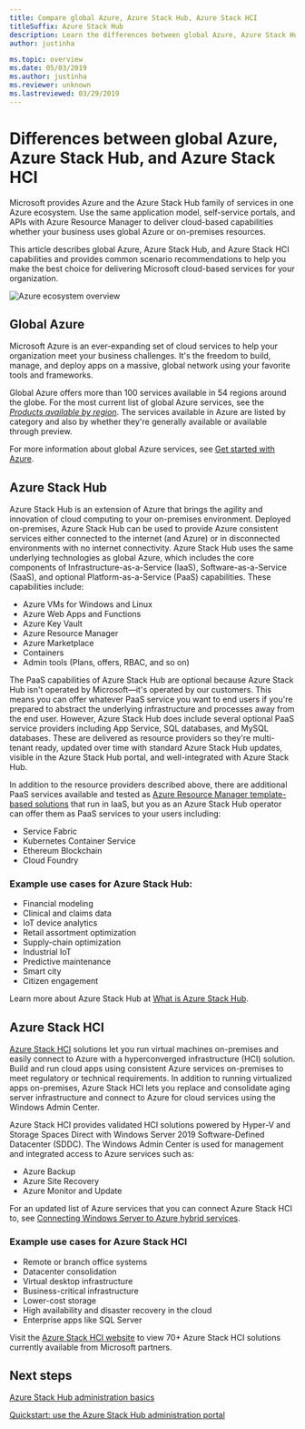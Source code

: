 ```yaml
---
title: Compare global Azure, Azure Stack Hub, Azure Stack HCI
titleSuffix: Azure Stack Hub 
description: Learn the differences between global Azure, Azure Stack Hub, and Azure Stack HCI.
author: justinha

ms.topic: overview
ms.date: 05/03/2019
ms.author: justinha
ms.reviewer: unknown
ms.lastreviewed: 03/29/2019
---
```


# Differences between global Azure, Azure Stack Hub, and Azure Stack HCI

Microsoft provides Azure and the Azure Stack Hub family of services in one Azure ecosystem. Use the same application model, self-service portals, and APIs with Azure Resource Manager to deliver cloud-based capabilities whether your business uses global Azure or on-premises resources.

This article describes global Azure, Azure Stack Hub, and Azure Stack HCI capabilities and provides common scenario recommendations to help you make the best choice for delivering Microsoft cloud-based services for your organization.

![Azure ecosystem overview](./media/compare-azure-azure-stack/azure-family.png)

## Global Azure

Microsoft Azure is an ever-expanding set of cloud services to help your organization meet your business challenges. It's the freedom to build, manage, and deploy apps on a massive, global network using your favorite tools and frameworks.

Global Azure offers more than 100 services available in 54 regions around the globe. For the most current list of global Azure services, see the [*Products available by region*](https://azure.microsoft.com/regions/services). The services available in Azure are listed by category and also by whether they're generally available or available through preview.

For more information about global Azure services, see [Get started with Azure](https://docs.microsoft.com/azure/#pivot=get-started&panel=get-started1).

## Azure Stack Hub

Azure Stack Hub is an extension of Azure that brings the agility and innovation of cloud computing to your on-premises environment. Deployed on-premises, Azure Stack Hub can be used to provide Azure consistent services either connected to the internet (and Azure) or in disconnected environments with no internet connectivity. Azure Stack Hub uses the same underlying technologies as global Azure, which includes the core components of Infrastructure-as-a-Service (IaaS), Software-as-a-Service (SaaS), and optional Platform-as-a-Service (PaaS) capabilities. These capabilities include:

- Azure VMs for Windows and Linux
- Azure Web Apps and Functions
- Azure Key Vault
- Azure Resource Manager
- Azure Marketplace
- Containers
- Admin tools (Plans, offers, RBAC, and so on)

The PaaS capabilities of Azure Stack Hub are optional because Azure Stack Hub isn't operated by Microsoft—it's operated by our customers. This means you can offer whatever PaaS service you want to end users if you're prepared to abstract the underlying infrastructure and processes away from the end user. However, Azure Stack Hub does include several optional PaaS service providers including App Service, SQL databases, and MySQL databases. These are delivered as resource providers so they're multi-tenant ready, updated over time with standard Azure Stack Hub updates, visible in the Azure Stack Hub portal, and well-integrated with Azure Stack Hub.

In addition to the resource providers described above, there are additional PaaS services available and tested as [Azure Resource Manager template-based solutions](https://github.com/Azure/AzureStack-QuickStart-Templates) that run in IaaS, but you as an Azure Stack Hub operator can offer them as PaaS services to your users including:

- Service Fabric
- Kubernetes Container Service
- Ethereum Blockchain
- Cloud Foundry

### Example use cases for Azure Stack Hub:

- Financial modeling
- Clinical and claims data
- IoT device analytics
- Retail assortment optimization
- Supply-chain optimization
- Industrial IoT
- Predictive maintenance
- Smart city
- Citizen engagement

Learn more about Azure Stack Hub at [What is Azure Stack Hub](azure-stack-overview.md).

## Azure Stack HCI

[Azure Stack HCI](azure-stack-hci-overview.md) solutions let you run virtual machines on-premises and easily connect to Azure with a hyperconverged infrastructure (HCI) solution. Build and run cloud apps using consistent Azure services on-premises to meet regulatory or technical requirements. In addition to running virtualized apps on-premises, Azure Stack HCI lets you replace and consolidate aging server infrastructure and connect to Azure for cloud services using the Windows Admin Center.

Azure Stack HCI provides validated HCI solutions powered by Hyper-V and Storage Spaces Direct with Windows Server 2019 Software-Defined Datacenter (SDDC). The Windows Admin Center is used for management and integrated access to Azure services such as:

- Azure Backup
- Azure Site Recovery
- Azure Monitor and Update

For an updated list of Azure services that you can connect Azure Stack HCI to, see [Connecting Windows Server to Azure hybrid services](https://docs.microsoft.com/windows-server/azure-hybrid-services/index).

### Example use cases for Azure Stack HCI
- Remote or branch office systems
- Datacenter consolidation
- Virtual desktop infrastructure
- Business-critical infrastructure
- Lower-cost storage
- High availability and disaster recovery in the cloud
- Enterprise apps like SQL Server

Visit the [Azure Stack HCI website](https://azure.microsoft.com/overview/azure-stack/hci/) to view 70+ Azure Stack HCI solutions currently available from Microsoft partners.

## Next steps

[Azure Stack Hub administration basics](azure-stack-manage-basics.md)

[Quickstart: use the Azure Stack Hub administration portal](azure-stack-manage-portals.md)
